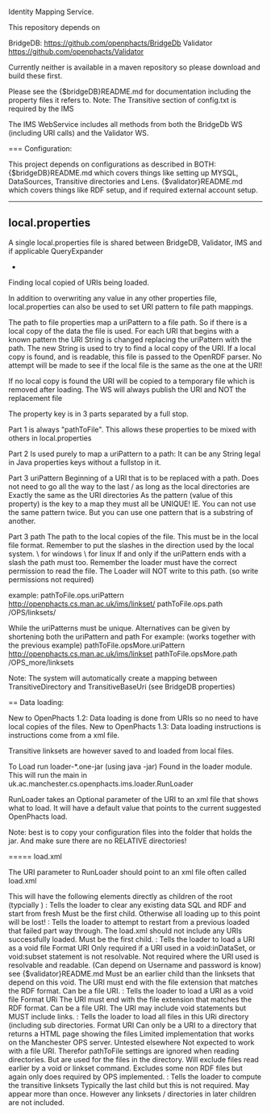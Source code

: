 Identity Mapping Service.

This repository depends on 

BridgeDB: https://github.com/openphacts/BridgeDb
Validator https://github.com/openphacts/Validator

Currently neither is available in a maven repository so please download and build these first.

Please see the {$bridgeDB}README.md for documentation including the property files it refers to.
Note: The Transitive section of config.txt is required by the IMS

The IMS WebService includes all methods from both the BridgeDb WS (including URI calls) and the Validator WS.

===
Configuration:

This project depends on configurations as described in BOTH:
{$bridgeDB}README.md which covers things like setting up MYSQL, DataSources, Transitive directories and Lens.
{$validator}README.md which covers things like RDF setup, and if required external account setup.

----
local.properties
-
A single local.properties file is shared between BridgeDB, Validator, IMS and if applicable QueryExpander

-
Finding local copied of URIs being loaded.

In addition to overwriting any value in any other properties file, local.properties can also be used to set URI pattern to file path mappings.

The path to file properties map a uriPattern to a file path.
So if there is a local copy of the data the file is used.
For each URI that begins with a known pattern the URI String is changed replacing the uriPattern with the path.
The new String is used to try to find a local copy of the URI.
If a local copy is found, and is readable, this file is passed to the OpenRDF parser.
No attempt will be made to see if the local file is the same as the one at the URI!

If no local copy is found the URI will be copied to a temporary file which is removed after loading.
The WS will always publish the URI and NOT the replacement file

The property key is in 3 parts separated by a full stop.

Part 1 is always "pathToFile". This allows these properties to be mixed with others in local.properties

Part 2 Is used purely to map a uriPattern to a path: 
    It can be any String legal in Java properties keys without a fullstop in it.

Part 3 uriPattern
    Beginning of a URI that is to be replaced with a path.
    Does not need to go all the way to the last / as long as the local directories are Exactly the same as the URI directories
    As the pattern (value of this property) is the key to a map they must all be UNIQUE! 
        IE. You can not use the same pattern twice. But you can use one pattern that is a substring of another.
        
Part 3 path
    The path to the local copies of the file.
    This must be in the local file format.
    Remember to put the slashes in the direction used by the local system.
         \ for windows   \ for linux
    If and only if the uriPattern ends with a slash the path must too.
    Remember the loader must have the correct permission to read the file.
    The Loader will NOT write to this path. (so write permissions not required)
    
example:
pathToFile.ops.uriPattern    http://openphacts.cs.man.ac.uk/ims/linkset/
pathToFile.ops.path          /OPS/linksets/

While the uriPatterns must be unique. Alternatives can be given by shortening both the uriPattern and path
For example: (works together with the previous example)
pathToFile.opsMore.uriPattern    http://openphacts.cs.man.ac.uk/ims/linkset
pathToFile.opsMore.path          /OPS_more/linksets

Note: The system will automatically create a mapping between TransitiveDirectory and TransitiveBaseUri (see BridgeDB properties)

==
Data loading:

New to OpenPhacts 1.2: Data loading is done from URIs so no need to have local copies of the files.
New to OpenPhacts 1.3: Data loading instructions is instructions come from a xml file.

Transitive linksets are however saved to and loaded from local files.

To Load run loader-*.one-jar (using java -jar)
Found in the loader module.
This will run the main in uk.ac.manchester.cs.openphacts.ims.loader.RunLoader

RunLoader takes an Optional parameter of the URI to an xml file that shows what to load.
It will have a default value that points to the current suggested OpenPhacts load.

Note: best is to copy your configuration files into the folder that holds the jar.
And make sure there are no RELATIVE directories!

=====
load.xml 

The URI parameter to RunLoader should point to an xml file often called load.xml

This will have the following elements directly as children of the root (typcially <loadSteps>)
<clearAll/>  : Tells the loader to clear any existing data SQL and RDF and start from fresh
               Must be the first child. Otherwise all loading up to this point will be lost!
<recover/>   : Tells the loader to attempt to restart from a previous loaded that failed part way through.
               The load.xml should not include any URIs successfully loaded.
               Must be the first child.
<void>       : Tells the loader to load a URI as a void file
               Format <void>URI</void>
               Only required if a URI used in a void:inDataSet, or void:subset statement is not resolvable.
               Not required where the URI used is resolvable and readable. 
                    (Can depend on Username and password is know) see {$validator}README.md
               Must be an earlier child than the linksets that depend on this void.
               The URI must end with the file extension that matches the RDF format.
               Can be a file URI.
<linkset>    : Tells the loader to load a URI as a void file
               Format <linkset>URi</linkset>
               The URI must end with the file extension that matches the RDF format.
               Can be a file URI.
               The URI may include void statements but MUST include links.
<directory>  : Tells the loader to load all files in this URi directory (including sub directories.
               Format <directory>URI</directory>
               Can only be a URI to a directory that returns a HTML page showing the files
               Limited implementation that works on the Manchester OPS server. Untested elsewhere
               Not expected to work with a file URI.
               Therefor pathToFile settings are ignored when reading directories. But are used for the files in the directory.
               Will exclude files read earlier by a void or linkset command.
               Excludes some non RDF files but again only does required by OPS implemented.
<doTransitive/> : Tells the loader to compute the transitive linksets
               Typically the last child but this is not required.
               May appear more than once.
               However any linksets / directories in later children are not included.
 
 